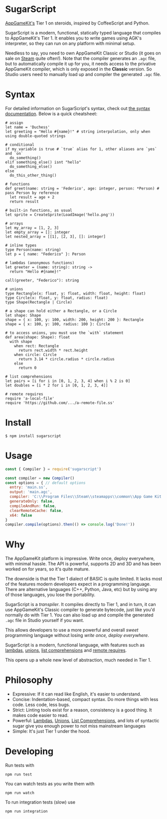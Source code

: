 # SugarScript
[AppGameKit's](https://www.appgamekit.com/) Tier 1 on steroids, inspired by
CoffeeScript and Python.

SugarScript is a modern, functional, statically typed language that compiles to
AppGameKit's Tier 1. It enables you to write games using AGK's interpreter, so
they can run on any platform with minimal setup.

Needless to say, you need to own AppGameKit Classic or Studio (it goes on sale
on
[Steam](https://store.steampowered.com/app/325180/AppGameKit_Classic_Easy_Game_Development/)
quite often!). Note that the compiler generates an `.agc` file, but to
automatically compile it up for you, it needs  access to the privative
AppGameKit compiler, which is only exposed in the **Classic** version. So Studio
users need to manually load up and compiler the generated `.agc` file.

# Syntax
For detailed information on SugarScript's syntax, check out [the syntax
documentation](doc/syntax.md). Below is a quick cheatsheet:

```
# assign
let name = 'Duchess'
let greeting = "Hello #{name}!" # string interpolation, only when using double-quoted strings

# conditional
if my_variable is true # `true` alias for 1, other aliases are `yes` and `on`
  do_something()
elif something_else() isnt "hello"
  do_something_else()
else
  do_this_other_thing()

# functions
def greet(name: string = 'Federico', age: integer, person: *Person) # pass Person by reference
  let result = age + 2
  return result

# built-in functions, as usual
let sprite = CreateSprite(LoadImage('hello.png'))

# arrays
let my_array = [1, 2, 3]
let empty_array = []: integer
let nested_array = [[1], [2, 3], []: integer]

# inline types
type Person(name: string)
let p = { name: "Federico" }: Person

# lambdas (anonymous functions)
let greeter = (name: string): string ->
  return "Hello #{name}!"

call(greeter, "Federico"): string

# unions
type Rectangle(x: float, y: float, width: float, height: float)
type Circle(x: float, y: float, radius: float)
type Shape(Rectangle | Circle)

# a shape can hold either a Rectangle, or a Circle
let shape: Shape
shape = { x: 100, y: 100, width: 200, height: 200 }: Rectangle
shape = { x: 100, y: 100, radius: 100 }: Circle

# to access unions, you must use the `with` statement
def area(shape: Shape): float
  with shape
    when rect: Rectangle
      return rect.width * rect.height
    when circle: Circle
      return 3.14 * circle.radius * circle.radius
    else
      return 0

# list comprehensions
let pairs = [i for i in [0, 1, 2, 3, 4] when i % 2 is 0]
let doubles = [i * 2 for i in [0, 1, 2, 3, 4]]

# remote requires
require 'a-local-file'
require 'https://github.com/.../a-remote-file.ss'
```

# Install

    $ npm install sugarscript

# Usage

```javascript
const { Compiler } = require('sugarscript')

const compiler = new Compiler()
const options = { // default options
  entry: 'main.ss',
  output: 'main.agc',
  compiler: 'C:\\Program Files\\Steam\\steamapps\\common\\App Game Kit 2\\Tier 1\\Compiler\\AGKCompiler.exe',
  generateOnly: false,
  compileAndRun: false,
  clearRemoteCache: false,
  x64: false
}
compiler.compile(options).then(() => console.log('Done!'))
```

# Why
The AppGameKit platform is impressive. Write once, deploy everywhere, with
minimal hassle. The API is powerful, supports 2D and 3D and has been worked on
for years, so it's quite mature.

The downside is that the Tier 1 dialect of BASIC is quite limited. It lacks most
of the features modern developers expect in a programming language. There are
alternative languages (C++, Python, Java, etc) but by using any of those
languages, you lose the portability.

SugarScript is a _transpiler_. It compiles directly to Tier 1, and in turn, it
can use AppGameKit's Classic compiler to generate bytecode, just like you'd
normally do with Tier 1. You can also load up and compile the generated `.agc`
file in Studio yourself if you want.

This allows developers to use a more powerful and overall _sweet_ programming
language without losing _write once, deploy everywhere_.

SugarScript is a modern, functional language, with features such as
[lambdas](doc/syntax.md#lambdas), [unions](doc/syntax.md#unions), [list
comprehensions](doc/syntax.md#list-comprehensions) and [remote
requires](doc/syntax.md#remote-require).

This opens up a whole new level of abstraction, much needed in Tier 1.

# Philosophy
* Expressive: If it can read like English, it's easier to understand.
* Concise: Indentation-based, compact syntax. Do more things with less code. Less code, less bugs.
* Strict: Linting tools exist for a reason, consistency is a good thing. It makes code easier to read.
* Powerful: [Lambdas](doc/syntax.md#lambdas), [Unions](doc/syntax.md#unions), [List Comprehensions](doc/syntax.md#list-comprehensions), and lots of syntactic sugar give you enough power to not miss mainstream languages
* Simple: It's just Tier 1 under the hood.

# Developing
Run tests with

    npm run test

You can watch tests as you write them with

    npm run watch

To run integration tests (slow) use

    npm run integration
